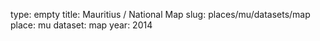 type: empty
title: Mauritius / National Map
slug: places/mu/datasets/map
place: mu
dataset: map
year: 2014
